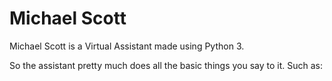 # Michael Scott
 Michael Scott is a Virtual Assistant made using Python 3.

So the assistant pretty much does all the basic things you say to it. Such as: